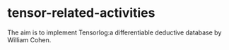 # tensor-related-activities
The aim is to implement Tensorlog:a differentiable deductive database by William Cohen. 
